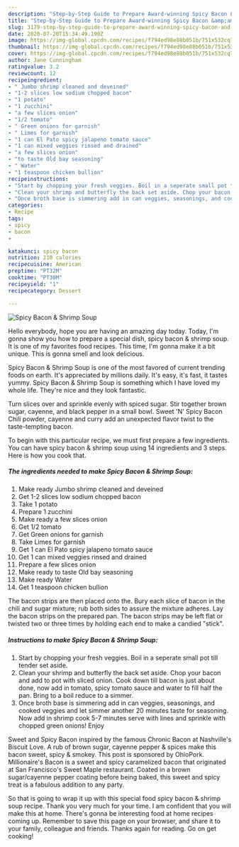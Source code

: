 ```yaml
---
description: "Step-by-Step Guide to Prepare Award-winning Spicy Bacon &amp;amp; Shrimp Soup"
title: "Step-by-Step Guide to Prepare Award-winning Spicy Bacon &amp;amp; Shrimp Soup"
slug: 3179-step-by-step-guide-to-prepare-award-winning-spicy-bacon-and-amp-shrimp-soup
date: 2020-07-20T15:34:49.190Z
image: https://img-global.cpcdn.com/recipes/f794ed98e88b051b/751x532cq70/spicy-bacon-shrimp-soup-recipe-main-photo.jpg
thumbnail: https://img-global.cpcdn.com/recipes/f794ed98e88b051b/751x532cq70/spicy-bacon-shrimp-soup-recipe-main-photo.jpg
cover: https://img-global.cpcdn.com/recipes/f794ed98e88b051b/751x532cq70/spicy-bacon-shrimp-soup-recipe-main-photo.jpg
author: Jane Cunningham
ratingvalue: 3.2
reviewcount: 12
recipeingredient:
- " Jumbo shrimp cleaned and deveined"
- "1-2 slices low sodium chopped bacon"
- "1 potato"
- "1 zucchini"
- "a few slices onion"
- "1/2 tomato"
- " Green onions for garnish"
- " Limes for garnish"
- "1 can El Pato spicy jalapeno tomato sauce"
- "1 can mixed veggies rinsed and drained"
- "a few slices onion"
- "to taste Old bay seasoning"
- " Water"
- "1 teaspoon chicken bullion"
recipeinstructions:
- "Start by chopping your fresh veggies. Boil in a seperate small pot till tender set aside."
- "Clean your shrimp and butterfly the back set aside. Chop your bacon and add to pot with sliced onion. Cook down till bacon is just about done, now add in tomato, spicy tomato sauce and water to fill half the pan. Bring to a boil reduce to a simmer."
- "Once broth base is simmering add in can veggies, seasonings, and cooked veggies and let simmer another 20 minutes taste for seasoning. Now add in shrimp cook 5-7 minutes serve with lines and sprinkle with chopped green onions! Enjoy"
categories:
- Recipe
tags:
- spicy
- bacon
- 

katakunci: spicy bacon  
nutrition: 210 calories
recipecuisine: American
preptime: "PT32M"
cooktime: "PT30M"
recipeyield: "1"
recipecategory: Dessert

---
```



![Spicy Bacon &amp; Shrimp Soup](https://img-global.cpcdn.com/recipes/f794ed98e88b051b/751x532cq70/spicy-bacon-shrimp-soup-recipe-main-photo.jpg)

Hello everybody, hope you are having an amazing day today. Today, I'm gonna show you how to prepare a special dish, spicy bacon &amp; shrimp soup. It is one of my favorites food recipes. This time, I'm gonna make it a bit unique. This is gonna smell and look delicious.

Spicy Bacon &amp; Shrimp Soup is one of the most favored of current trending foods on earth. It's appreciated by millions daily. It's easy, it's fast, it tastes yummy. Spicy Bacon &amp; Shrimp Soup is something which I have loved my whole life. They're nice and they look fantastic.

Turn slices over and sprinkle evenly with spiced sugar. Stir together brown sugar, cayenne, and black pepper in a small bowl. Sweet &#39;N&#39; Spicy Bacon Chili powder, cayenne and curry add an unexpected flavor twist to the taste-tempting bacon.


To begin with this particular recipe, we must first prepare a few ingredients. You can have spicy bacon &amp; shrimp soup using 14 ingredients and 3 steps. Here is how you cook that.

<!--inarticleads1-->

##### The ingredients needed to make Spicy Bacon &amp; Shrimp Soup:

1. Make ready  Jumbo shrimp cleaned and deveined
1. Get 1-2 slices low sodium chopped bacon
1. Take 1 potato
1. Prepare 1 zucchini
1. Make ready a few slices onion
1. Get 1/2 tomato
1. Get  Green onions for garnish
1. Take  Limes for garnish
1. Get 1 can El Pato spicy jalapeno tomato sauce
1. Get 1 can mixed veggies rinsed and drained
1. Prepare a few slices onion
1. Make ready to taste Old bay seasoning
1. Make ready  Water
1. Get 1 teaspoon chicken bullion


The bacon strips are then placed onto the. Bury each slice of bacon in the chili and sugar mixture; rub both sides to assure the mixture adheres. Lay the bacon strips on the prepared pan. The bacon strips may be left flat or twisted two or three times by holding each end to make a candied &#34;stick&#34;. 

<!--inarticleads2-->

##### Instructions to make Spicy Bacon &amp; Shrimp Soup:

1. Start by chopping your fresh veggies. Boil in a seperate small pot till tender set aside.
1. Clean your shrimp and butterfly the back set aside. Chop your bacon and add to pot with sliced onion. Cook down till bacon is just about done, now add in tomato, spicy tomato sauce and water to fill half the pan. Bring to a boil reduce to a simmer.
1. Once broth base is simmering add in can veggies, seasonings, and cooked veggies and let simmer another 20 minutes taste for seasoning. Now add in shrimp cook 5-7 minutes serve with lines and sprinkle with chopped green onions! Enjoy


Sweet and Spicy Bacon inspired by the famous Chronic Bacon at Nashville&#39;s Biscuit Love. A rub of brown sugar, cayenne pepper &amp; spices make this bacon sweet, spicy &amp; smokey. This post is sponsored by OhioPork. Millionaire&#39;s Bacon is a sweet and spicy caramelized bacon that originated at San Francisco&#39;s Sweet Maple restaurant. Coated in a brown sugar/cayenne pepper coating before being baked, this sweet and spicy treat is a fabulous addition to any party. 

So that is going to wrap it up with this special food spicy bacon &amp; shrimp soup recipe. Thank you very much for your time. I am confident that you will make this at home. There's gonna be interesting food at home recipes coming up. Remember to save this page on your browser, and share it to your family, colleague and friends. Thanks again for reading. Go on get cooking!
